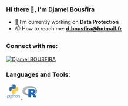 ### Hi there 👋, I'm Djamel Bousfira

- 🔭 I’m currently working on **Data Protection**
- 📫 How to reach me: **d.bousfira@hotmail.fr**

<h3 align="left">Connect with me:</h3>
<p align="left">
<a href="https://linkedin.com/in/djamel-bousfira/" target="_blank"><img align="center" src="https://upload.wikimedia.org/wikipedia/commons/0/01/LinkedIn_Logo.svg" alt="Djamel BOUSFIRA" /></a>
</p>

<h3 align="left">Languages and Tools:</h3>
<p align="left"> <a href="https://www.python.org/" target="_blank" rel="noreferrer"> <img src="https://raw.githubusercontent.com/devicons/devicon/master/icons/python/python-original-wordmark.svg" alt="python" width="40" height="40"/> </a> <a href="https://www.r-project.org/" target="_blank" rel="noreferrer"> <img src="https://raw.githubusercontent.com/devicons/devicon/master/icons/r/r-original.svg" alt="r" width="40" height="40"/> </a> </p>

<!--
**dbousfira/dbousfira** is a ✨ _special_ ✨ repository because its `README.md` (this file) appears on your GitHub profile.

Here are some ideas to get you started:

- 🔭 I’m currently working on ...
- 🌱 I’m currently learning ...
- 👯 I’m looking to collaborate on ...
- 🤔 I’m looking for help with ...
- 💬 Ask me about ...
- 📫 How to reach me: ...
- 😄 Pronouns: ...
- ⚡ Fun fact: ...
-->
